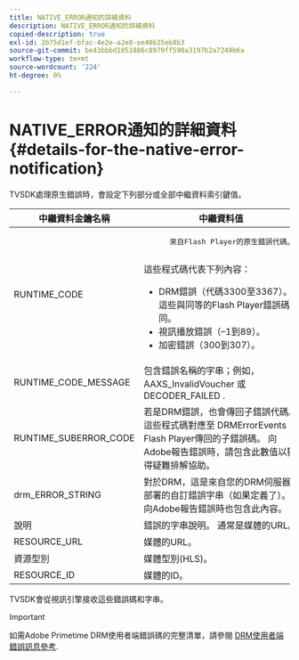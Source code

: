 ```yaml
---
title: NATIVE_ERROR通知的詳細資料
description: NATIVE_ERROR通知的詳細資料
copied-description: true
exl-id: 2b75d1ef-bfac-4e2e-a2e8-ee40b25eb8b3
source-git-commit: be43bbbd1051886c8979ff590a3197b2a7249b6a
workflow-type: tm+mt
source-wordcount: '224'
ht-degree: 0%

---
```


# NATIVE_ERROR通知的詳細資料 {#details-for-the-native-error-notification}

TVSDK處理原生錯誤時，會設定下列部分或全部中繼資料索引鍵值。

<table id="table_86A21619515B435DBB65DC4DFBB64B29"> 
 <thead> 
  <tr> 
   <th colname="col1" class="entry"> 中繼資料金鑰名稱 </th> 
   <th colname="col2" class="entry"> 中繼資料值 </th> 
  </tr> 
 </thead>
 <tbody> 
  <tr> 
   <td colname="col1"> <span class="codeph"> RUNTIME_CODE </span> </td> 
   <td colname="col2"> 
    <pre>
      來自Flash Player的原生錯誤代碼。 
    </pre> 這些程式碼代表下列內容： 
    <ul id="ul_330C626DE27B45A09E8851CC24768A07"> 
     <li id="li_0845A9BBB55545BDB49BD4F4802C0E54">DRM錯誤（代碼3300至3367）。 這些與同等的Flash Player錯誤碼相同。 </li> 
     <li id="li_98A571480C154CF0AE1DC101FF0834C4">視訊播放錯誤（–1到89）。 </li> 
     <li id="li_D7C19955DEF94DA88B822C8C57D6D2F4">加密錯誤（300到307）。 </li> 
    </ul> </td> 
  </tr> 
  <tr> 
   <td colname="col1"> <span class="codeph"> RUNTIME_CODE_MESSAGE </span> </td> 
   <td colname="col2"> 包含錯誤名稱的字串；例如， <span class="codeph"> AAXS_InvalidVoucher </span> 或 <span class="codeph"> DECODER_FAILED </span>. </td> 
  </tr> 
  <tr> 
   <td colname="col1"> <span class="codeph"> RUNTIME_SUBERROR_CODE </span> </td> 
   <td colname="col2"> 若是DRM錯誤，也會傳回子錯誤代碼。 這些程式碼對應至 <span class="codeph"> DRMErrorEvents </span> Flash Player傳回的子錯誤碼。 向Adobe報告錯誤時，請包含此數值以獲得疑難排解協助。 </td> 
  </tr> 
  <tr> 
   <td colname="col1"> <span class="codeph"> drm_ERROR_STRING </span> </td> 
   <td colname="col2"> 對於DRM，這是來自您的DRM伺服器部署的自訂錯誤字串（如果定義了）。 向Adobe報告錯誤時也包含此內容。 </td> 
  </tr> 
  <tr> 
   <td colname="col1"> <span class="codeph"> 說明 </span> </td> 
   <td colname="col2"> 錯誤的字串說明。 通常是媒體的URL。 </td> 
  </tr> 
  <tr> 
   <td colname="col1"> <span class="codeph"> RESOURCE_URL </span> </td> 
   <td colname="col2"> 媒體的URL。 </td> 
  </tr> 
  <tr> 
   <td colname="col1"> <span class="codeph"> 資源型別 </span> </td> 
   <td colname="col2"> 媒體型別(HLS)。 </td> 
  </tr> 
  <tr> 
   <td colname="col1"> <span class="codeph"> RESOURCE_ID </span> </td> 
   <td colname="col2"> 媒體的ID。 </td> 
  </tr> 
 </tbody> 
</table>

TVSDK會從視訊引擎接收這些錯誤碼和字串。

>[!IMPORTANT]
>
>如需Adobe Primetime DRM使用者端錯誤碼的完整清單，請參閱 [DRM使用者端錯誤訊息參考](https://helpx.adobe.com/content/dam/help/en/primetime/drm/drm_client_error_message_reference.pdf).
